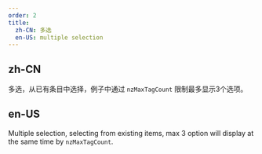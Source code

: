 ```yaml
---
order: 2
title:
  zh-CN: 多选
  en-US: multiple selection
---
```


## zh-CN

多选，从已有条目中选择，例子中通过 `nzMaxTagCount` 限制最多显示3个选项。

## en-US

Multiple selection, selecting from existing items, max 3 option will display at the same time by `nzMaxTagCount`.

